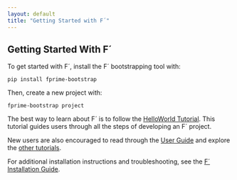 ```yaml
---
layout: default
title: "Getting Started with F´"
---
```


## Getting Started With F´

To get started with F´, install the F´ bootstrapping tool with:
```
pip install fprime-bootstrap
```
Then, create a new project with:
```
fprime-bootstrap project
```

The best way to learn about F´ is to follow the [HelloWorld Tutorial](https://fprime-community.github.io/fprime-tutorial-hello-world/). This tutorial guides users through all the steps of developing an F´ project.

New users are also encouraged to read through the [User Guide](https://nasa.github.io/fprime/UsersGuide/guide.html) and explore the [other tutorials](../Tutorials/README.md).


For additional installation instructions and troubleshooting, see the [F´ Installation Guide](../INSTALL.md).

